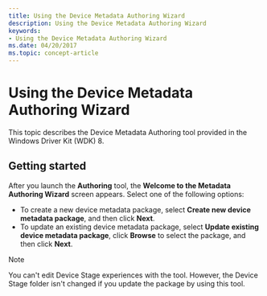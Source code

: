 ```yaml
---
title: Using the Device Metadata Authoring Wizard
description: Using the Device Metadata Authoring Wizard
keywords:
- Using the Device Metadata Authoring Wizard
ms.date: 04/20/2017
ms.topic: concept-article
---
```


# Using the Device Metadata Authoring Wizard

This topic describes the Device Metadata Authoring tool provided in the Windows Driver Kit (WDK) 8.

## Getting started

After you launch the **Authoring** tool, the **Welcome to the Metadata Authoring Wizard** screen appears. Select one of the following options:

- To create a new device metadata package, select **Create new device metadata package**, and then click **Next**.
- To update an existing device metadata package, select **Update existing device metadata package**, click **Browse** to select the package, and then click **Next**.

>[!NOTE]
>You can't edit Device Stage experiences with the tool. However, the Device Stage folder isn't changed if you update the package by using this tool.

